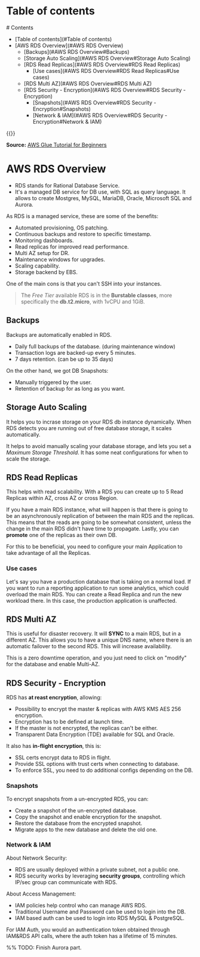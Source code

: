 # Table of contents
<div class='hidden'>
# Contents

- [Table of contents](#Table of contents)
- [AWS RDS Overview](#AWS RDS Overview)
  - [Backups](#AWS RDS Overview#Backups)
  - [Storage Auto Scaling](#AWS RDS Overview#Storage Auto Scaling)
  - [RDS Read Replicas](#AWS RDS Overview#RDS Read Replicas)
    - [Use cases](#AWS RDS Overview#RDS Read Replicas#Use cases)
  - [RDS Multi AZ](#AWS RDS Overview#RDS Multi AZ)
  - [RDS Security - Encryption](#AWS RDS Overview#RDS Security - Encryption)
    - [Snapshots](#AWS RDS Overview#RDS Security - Encryption#Snapshots)
    - [Network & IAM](#AWS RDS Overview#RDS Security - Encryption#Network & IAM)

</div>
{{<toc>}}

**Source:** [AWS Glue Tutorial for Beginners](https://www.youtube.com/watch?v=dQnRP6X8QAU)

# AWS RDS Overview

- RDS stands for Rational Database Service.
- It's a managed DB service for DB use, with SQL as query language. It allows
  to create Mostgres, MySQL, MariaDB, Oracle, Microsoft SQL and Aurora.

As RDS is a managed service, these are some of the benefits:
- Automated provisioning, OS patching.
- Continuous backups and restore to specific timestamp.
- Monitoring dashboards.
- Read replicas for improved read performance.
- Multi AZ setup for DR.
- Maintenance windows for upgrades.
- Scaling capability.
- Storage backend by EBS.

One of the main cons is that you can't SSH into your instances.

> The *Free Tier* available RDS is in the **Burstable classes**, more
> specifically the **db.t2.micro**, with 1vCPU and 1GiB.

## Backups

Backups are automatically enabled in RDS.
- Daily full backups of the database. (during maintenance window)
- Transaction logs are backed-up every 5 minutes.
- 7 days retention. (can be up to 35 days)

On the other hand, we got DB Snapshots:
- Manually triggered by the user.
- Retention of backup for as long as you want.

## Storage Auto Scaling

It helps you to incrase storage on your RDS db instance dynamically. When RDS
detects you are running out of free database storage, it scales automatically.

It helps to avoid manually scaling your database storage, and lets you set a
*Maximum Storage Threshold*. It has some neat configurations for when to scale
the storage.

## RDS Read Replicas

This helps with read scalability. With a RDS you can create up to 5 Read
Replicas within AZ, cross AZ or cross Region.

If you have a main RDS instance, what will happen is that there is going to be
an asynchronously replication of between the main RDS and the replicas. This
means that the reads are going to be somewhat consistent, unless the change in
the main RDS didn't have time to propagate. Lastly, you can **promote** one of
the replicas as their own DB. 

For this to be beneficial, you need to configure your main Application to take
advantage of all the Replicas.

### Use cases

Let's say you have a production database that is taking on a normal load. If
you want to run a reporting application to run some analytics, which could
overload the main RDS. You can create a Read Replica and run the new workload
there. In this case, the production application is unaffected.

## RDS Multi AZ

This is useful for disaster recovery. It will **SYNC** to a main RDS, but in a
different AZ. This allows you to have a unique DNS name, where there is an
automatic failover to the second RDS. This will increase availability.

This is a zero downtime operation, and you just need to click on "modify" for
the database and enable Multi-AZ.

## RDS Security - Encryption

RDS has **at reast encryption**, allowing:
- Possibility to encrypt the master & replicas with AWS KMS AES 256 encryption.
- Encryption has to be defined at launch time.
- If the master is not encrypted, the replicas can't be either.
- Transparent Data Encryption (TDE) available for SQL and Oracle.

It also has **in-flight encryption**, this is:
- SSL certs encrypt data to RDS in flight.
- Provide SSL options with trust certs when connecting to database.
- To enforce SSL, you need to do additional configs depending on the DB.

### Snapshots
To encrypt snapshots from a un-encrypted RDS, you can:
- Create a snapshot of the un-encrypted database.
- Copy the snapshot and enable encryption for the snapshot.
- Restore the database from the encrypted snapshot.
- Migrate apps to the new database and delete the old one.

### Network & IAM

About Network Security:
- RDS are usually deployed within a private subnet, not a public one.
- RDS security works by leveraging **security groups**, controlling which
  IP/sec group can communicate with RDS.

About Access Management:
- IAM policies help control who can manage AWS RDS.
- Traditional Username and Password can be used to login into the DB.
- IAM based auth can be used to login into RDS MySQL & PostgreSQL.

For IAM Auth, you would an authentication token obtained through IAM&RDS API
calls, where the auth token has a lifetime of 15 minutes.

%% TODO: Finish Aurora part.

